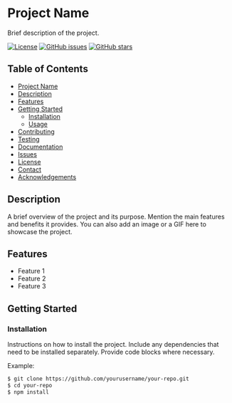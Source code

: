 
# Project Name

Brief description of the project.

[![License](https://img.shields.io/badge/license-MIT-blue.svg)](LICENSE)
[![GitHub issues](https://img.shields.io/github/issues/yourusername/your-repo.svg)](https://github.com/yourusername/your-repo/issues)
[![GitHub stars](https://img.shields.io/github/stars/yourusername/your-repo.svg)](https://github.com/yourusername/your-repo/stargazers)

## Table of Contents

- [Project Name](#project-name)
- [Description](#description)
- [Features](#features)
- [Getting Started](#getting-started)
  - [Installation](#installation)
  - [Usage](#usage)
- [Contributing](#contributing)
- [Testing](#testing)
- [Documentation](#documentation)
- [Issues](#issues)
- [License](#license)
- [Contact](#contact)
- [Acknowledgements](#acknowledgements)

## Description

A brief overview of the project and its purpose. Mention the main features and benefits it provides. You can also add an image or a GIF here to showcase the project.

## Features

- Feature 1
- Feature 2
- Feature 3

## Getting Started

### Installation

Instructions on how to install the project. Include any dependencies that need to be installed separately. Provide code blocks where necessary.

Example:

```bash
$ git clone https://github.com/yourusername/your-repo.git
$ cd your-repo
$ npm install
